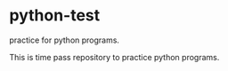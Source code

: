 # python-test
practice for python programs.

This is time pass repository to practice python programs.
